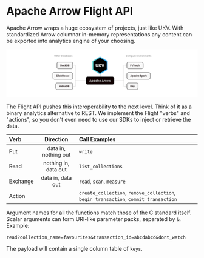 # Apache Arrow Flight API

Apache Arrow wraps a huge ecosystem of projects, just like UKV.
With standardized Arrow columnar in-memory representations any content can be exported into analytics engine of your choosing.

![UKV: Arrow](assets/charts/Arrow.png)

The Flight API pushes this interoperability to the next level.
Think of it as a binary analytics alternative to REST.
We implement the Flight "verbs" and "actions", so you don't even need to use our SDKs to inject or retrieve the data.

| Verb     |      Direction       | Call Examples                                                                       |
| :------- | :------------------: | :---------------------------------------------------------------------------------- |
| Put      | data in, nothing out | `write`                                                                             |
| Read     | nothing in, data out | `list_collections`                                                                  |
| Exchange |  data in, data out   | `read`, `scan`, `measure`                                                           |
| Action   |                      | `create_collection`, `remove_collection`, `begin_transaction`, `commit_transaction` |

Argument names for all the functions match those of the C standard itself.
Scalar arguments can form URI-like parameter packs, separated by `&`.
Example:

```
read?collection_name=favourites&transaction_id=abcdabcd&dont_watch
```

The payload will contain a single column table of `keys`.